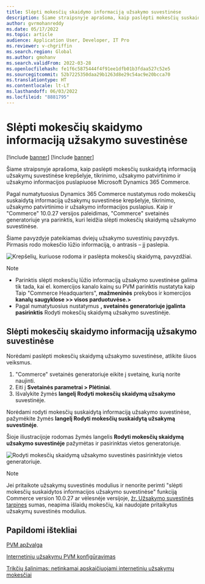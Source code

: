 ```yaml
---
title: Slėpti mokesčių skaidymo informaciją užsakymo suvestinėse
description: Šiame straipsnyje aprašoma, kaip paslėpti mokesčių suskaidytą informaciją užsakymų suvestinėse krepšelyje, tikrinimo, užsakymo patvirtinimo ir užsakymo informacijos puslapiuose Microsoft Dynamics 365 Commerce.
author: gvrmohanreddy
ms.date: 05/17/2022
ms.topic: article
audience: Application User, Developer, IT Pro
ms.reviewer: v-chgriffin
ms.search.region: Global
ms.author: gmohanv
ms.search.validFrom: 2022-03-28
ms.openlocfilehash: fe1f6c5875444f4f91ee1dfb01b3fdaa527c52e5
ms.sourcegitcommit: 52b7225350daa29b1263d8e29c54ac9e20bcca70
ms.translationtype: HT
ms.contentlocale: lt-LT
ms.lasthandoff: 06/03/2022
ms.locfileid: "8881795"
---
```

# <a name="hide-tax-breakup-information-in-order-summaries"></a>Slėpti mokesčių skaidymo informaciją užsakymo suvestinėse

[!include [banner](includes/banner.md)]
[!include [banner](includes/preview-banner.md)]

Šiame straipsnyje aprašoma, kaip paslėpti mokesčių suskaidytą informaciją užsakymų suvestinėse krepšelyje, tikrinimo, užsakymo patvirtinimo ir užsakymo informacijos puslapiuose Microsoft Dynamics 365 Commerce.

Pagal numatytuosius Dynamics 365 Commerce nustatymus rodo mokesčių suskaidytą informaciją užsakymų suvestinėse krepšelyje, tikrinimo, užsakymo patvirtinimo ir užsakymo informacijos puslapius. Kaip ir "Commerce" 10.0.27 versijos paleidimas, "Commerce" svetainės generatoriuje yra parinktis, kuri leidžia slėpti mokesčių skaidymą užsakymo suvestinėse.

Šiame pavyzdyje pateikiamas dviejų užsakymo suvestinių pavyzdys. Pirmasis rodo mokesčio lūžio informaciją, o antrasis – jį paslepia.

![Krepšelių, kuriuose rodoma ir paslėpta mokesčių skaidymą, pavyzdžiai.](media/prices-include-sales-tax-e-Commerce.png)

> [!NOTE]
> - Parinktis slėpti mokesčių lūžio informaciją užsakymo suvestinėse galima tik tada, kai el. komercijos kanalo kainų su PVM parinktis nustatyta kaip Taip "Commerce Headquarters", **mažmeninės** prekybos ir komercijos **kanalų** **saugyklose \>\> visos parduotuvėse.\>** 
> - Pagal numatytuosius nustatymus **, svetainės generatoriuje įgalinta pasirinktis** Rodyti mokesčių skaidymą užsakymo suvestinėje.

## <a name="hide-tax-breakup-information-in-order-summaries"></a>Slėpti mokesčių skaidymo informaciją užsakymo suvestinėse

Norėdami paslėpti mokesčių skaidymą užsakymo suvestinėse, atlikite šiuos veiksmus.

1. "Commerce" svetainės generatoriuje eikite į svetainę, kurią norite naujinti.
1. Eiti į **Svetainės parametrai \> Plėtiniai**.
1. Išvalykite žymės **langelį Rodyti mokesčių skaidymą užsakymo** suvestinėje.

Norėdami rodyti mokesčių suskaidytą informaciją užsakymo suvestinėse, pažymėkite žymės **langelį Rodyti mokesčių suskaidytą užsakymą suvestinėje**.  

Šioje iliustracijoje rodomas žymės langelis **Rodyti mokesčių skaidymą užsakymo suvestinėje** pažymėtas ir pasirinktas vietos generatoriuje.

![Rodyti mokesčių skaidymą užsakymo suvestinės pasirinktyje vietos generatoriuje.](media/prices-include-sales-tax-e-Commerce-site-settings.png)

> [!NOTE]
> Jei pritaikote užsakymų suvestinės modulius ir nenorite perimti "slėpti mokesčių suskaidytos informacijos užsakymo suvestinėse" funkciją Commerce version 10.0.27 ar vėlesnėje versijoje, [žr. Užsakymo suvestinės tarpines](troubleshoot/summary-taxes-custom-modules-10.0.27.md#resolution) sumas, neapima išlaidų mokesčių, kai naudojate pritaikytus užsakymų suvestinės modulius.

## <a name="additional-resources"></a>Papildomi ištekliai

[PVM apžvalga](/finance/general-ledger/indirect-taxes-overview)

[Internetinių užsakymų PVM konfigūravimas](sales-tax-config.md)

[Trikčių šalinimas: netinkamai apskaičiuojami internetinių užsakymų mokesčiai](troubleshoot/tax-miscalculated-online-order.md)
